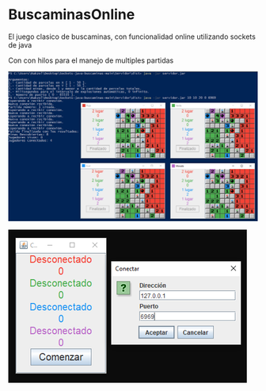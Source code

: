 # BuscaminasOnline
El juego clasico de buscaminas, con funcionalidad online utilizando sockets de java

Con con hilos para el manejo de multiples partidas

![alt text](https://raw.githubusercontent.com/Rakzol/Sockets-java-buscaminas/main/captura_1.PNG)

![alt text](https://raw.githubusercontent.com/Rakzol/Sockets-java-buscaminas/main/captura_0.PNG)
